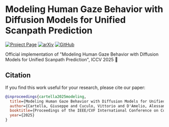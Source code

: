 # Modeling Human Gaze Behavior with Diffusion Models for Unified Scanpath Prediction

[![Project Page](https://img.shields.io/badge/Project-Page-blue)]([https://aimagelab.github.io/DICE](https://github.com/aimagelab/ScanDiff))
[![arXiv](https://img.shields.io/badge/arXiv-Paper-red)]([https://arxiv.org/abs/2505.20405](https://github.com/aimagelab/ScanDiff))
[![GitHub](https://img.shields.io/badge/GitHub-Code-black)]([https://github.com/aimagelab/DICE](https://github.com/aimagelab/ScanDiff))

Official implementation of "Modeling Human Gaze Behavior with Diffusion Models for Unified Scanpath Prediction", ICCV 2025 🌺

## Citation

If you find this work useful for your research, please cite our paper:

```bibtex
@inproceedings{cartella2025modeling,
  title={Modeling Human Gaze Behavior with Diffusion Models for Unified Scanpath Prediction},
  author={Cartella, Giuseppe and Cuculo, Vittorio and D'Amelio, Alessandro and Cornia, Marcella and Boccignone, Giuseppe and Cucchiara, Rita},
  booktitle={Proceedings of the IEEE/CVF International Conference on Computer Vision},
  year={2025}
}
```
